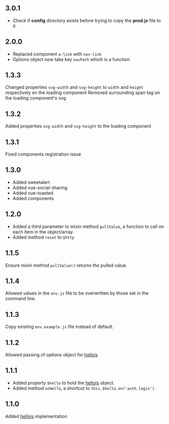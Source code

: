## 3.0.1

- Check if **config** directory exists before trying to copy the **prod.js** file to it.

## 2.0.0

- Replaced component `a-link` with `nav-link`
- Options object now take key `navPath` which is a function

## 1.3.3

Changed properties `svg-width` and `svg-height` to `width` and `height` respectively on the loading component
Removed surrounding  span tag on the loading component's svg

## 1.3.2

Added properties `svg-width` and `svg-height` to the loading component

## 1.3.1

Fixed components registration issue
## 1.3.0

- Added sweetalert
- Added vue-social-sharing
- Added vue-toasted
- Added components

## 1.2.0

- Added a third parameter to mixin method `pullValue`, a function to call on each item in the object/array.
- Added method `reset` to `$http`

## 1.1.5

Ensure mixin method `pullValue()` returns the pulled value.

## 1.1.4

Allowed values in the `env.js` file to be overwritten by those set in the command
line.

## 1.1.3

Copy existing `env.example.js` file instead of default.

## 1.1.2

Allowed passing of options object for [hellojs](https://adodson.com/hello.js)

## 1.1.1

- Added property `$hello` to hold the [hellojs](https://adodson.com/hello.js) object.
- Added method `onHello`, a shortcut to `this.$hello.on('auth.login')`.

## 1.1.0

Added [hellojs](https://adodson.com/hello.js) implementation